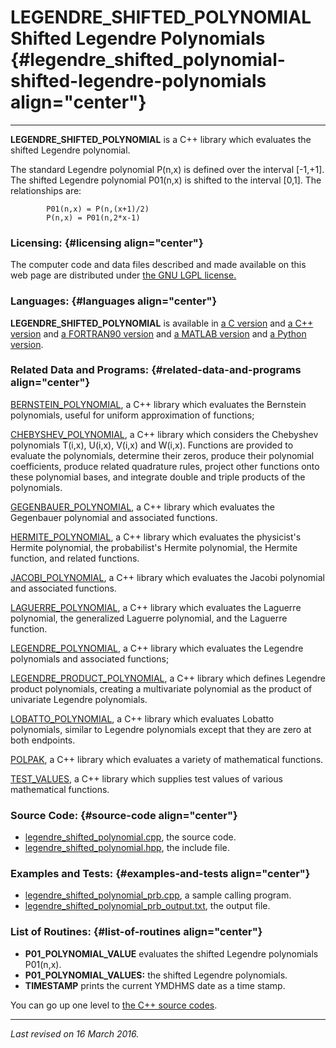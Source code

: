LEGENDRE\_SHIFTED\_POLYNOMIAL\
Shifted Legendre Polynomials {#legendre_shifted_polynomial-shifted-legendre-polynomials align="center"}
==============================

------------------------------------------------------------------------

**LEGENDRE\_SHIFTED\_POLYNOMIAL** is a C++ library which evaluates the
shifted Legendre polynomial.

The standard Legendre polynomial P(n,x) is defined over the interval
\[-1,+1\]. The shifted Legendre polynomial P01(n,x) is shifted to the
interval \[0,1\]. The relationships are:

            P01(n,x) = P(n,(x+1)/2)
            P(n,x) = P01(n,2*x-1)
          

### Licensing: {#licensing align="center"}

The computer code and data files described and made available on this
web page are distributed under [the GNU LGPL
license.](../../txt/gnu_lgpl.txt)

### Languages: {#languages align="center"}

**LEGENDRE\_SHIFTED\_POLYNOMIAL** is available in [a C
version](../../c_src/legendre_shifted_polynomial/legendre_shifted_polynomial.html)
and [a C++
version](../../cpp_src/legendre_shifted_polynomial/legendre_shifted_polynomial.html)
and [a FORTRAN90
version](../../f_src/legendre_shifted_polynomial/legendre_shifted_polynomial.html)
and [a MATLAB
version](../../m_src/legendre_shifted_polynomial/legendre_shifted_polynomial.html)
and [a Python
version](../../py_src/legendre_shifted_polynomial/legendre_shifted_polynomial.html).

### Related Data and Programs: {#related-data-and-programs align="center"}

[BERNSTEIN\_POLYNOMIAL](../../cpp_src/bernstein_polynomial/bernstein_polynomial.html),
a C++ library which evaluates the Bernstein polynomials, useful for
uniform approximation of functions;

[CHEBYSHEV\_POLYNOMIAL](../../cpp_src/chebyshev_polynomial/chebyshev_polynomial.html),
a C++ library which considers the Chebyshev polynomials T(i,x), U(i,x),
V(i,x) and W(i,x). Functions are provided to evaluate the polynomials,
determine their zeros, produce their polynomial coefficients, produce
related quadrature rules, project other functions onto these polynomial
bases, and integrate double and triple products of the polynomials.

[GEGENBAUER\_POLYNOMIAL](../../cpp_src/gegenbauer_polynomial/gegenbauer_polynomial.html),
a C++ library which evaluates the Gegenbauer polynomial and associated
functions.

[HERMITE\_POLYNOMIAL](../../cpp_src/hermite_polynomial/hermite_polynomial.html),
a C++ library which evaluates the physicist's Hermite polynomial, the
probabilist's Hermite polynomial, the Hermite function, and related
functions.

[JACOBI\_POLYNOMIAL](../../cpp_src/jacobi_polynomial/jacobi_polynomial.html),
a C++ library which evaluates the Jacobi polynomial and associated
functions.

[LAGUERRE\_POLYNOMIAL](../../cpp_src/laguerre_polynomial/laguerre_polynomial.html),
a C++ library which evaluates the Laguerre polynomial, the generalized
Laguerre polynomial, and the Laguerre function.

[LEGENDRE\_POLYNOMIAL](../../cpp_src/legendre_polynomial/legendre_polynomial.html),
a C++ library which evaluates the Legendre polynomials and associated
functions;

[LEGENDRE\_PRODUCT\_POLYNOMIAL](../../cpp_src/legendre_product_polynomial/legendre_product_polynomial.html),
a C++ library which defines Legendre product polynomials, creating a
multivariate polynomial as the product of univariate Legendre
polynomials.

[LOBATTO\_POLYNOMIAL](../../cpp_src/lobatto_polynomial/lobatto_polynomial.html),
a C++ library which evaluates Lobatto polynomials, similar to Legendre
polynomials except that they are zero at both endpoints.

[POLPAK](../../cpp_src/polpak/polpak.html), a C++ library which
evaluates a variety of mathematical functions.

[TEST\_VALUES](../../cpp_src/test_values/test_values.html), a C++
library which supplies test values of various mathematical functions.

### Source Code: {#source-code align="center"}

-   [legendre\_shifted\_polynomial.cpp](legendre_shifted_polynomial.cpp),
    the source code.
-   [legendre\_shifted\_polynomial.hpp](legendre_shifted_polynomial.hpp),
    the include file.

### Examples and Tests: {#examples-and-tests align="center"}

-   [legendre\_shifted\_polynomial\_prb.cpp](legendre_shifted_polynomial_prb.cpp),
    a sample calling program.
-   [legendre\_shifted\_polynomial\_prb\_output.txt](legendre_shifted_polynomial_prb_output.txt),
    the output file.

### List of Routines: {#list-of-routines align="center"}

-   **P01\_POLYNOMIAL\_VALUE** evaluates the shifted Legendre
    polynomials P01(n,x).
-   **P01\_POLYNOMIAL\_VALUES:** the shifted Legendre polynomials.
-   **TIMESTAMP** prints the current YMDHMS date as a time stamp.

You can go up one level to [the C++ source codes](../cpp_src.html).

------------------------------------------------------------------------

*Last revised on 16 March 2016.*
